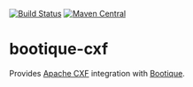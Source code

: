 <!--
     Licensed to the ObjectStyle LLC under one
   or more contributor license agreements.  See the NOTICE file
   distributed with this work for additional information
   regarding copyright ownership.  The ObjectStyle LLC licenses
   this file to you under the Apache License, Version 2.0 (the
   “License”); you may not use this file except in compliance
   with the License.  You may obtain a copy of the License at

     http://www.apache.org/licenses/LICENSE-2.0

   Unless required by applicable law or agreed to in writing,
   software distributed under the License is distributed on an
   “AS IS” BASIS, WITHOUT WARRANTIES OR CONDITIONS OF ANY
   KIND, either express or implied.  See the License for the
   specific language governing permissions and limitations
   under the License.
  -->

[![Build Status](https://travis-ci.org/bootique/bootique-cxf.svg)](https://travis-ci.org/bootique/bootique-cxf)
[![Maven Central](https://maven-badges.herokuapp.com/maven-central/io.bootique.cxf/bootique-cxf/badge.svg)](https://maven-badges.herokuapp.com/maven-central/io.bootique.cxf/bootique-cxf/)

# bootique-cxf

Provides [Apache CXF](https://cxf.apache.org/) integration with [Bootique](http://bootique.io).
